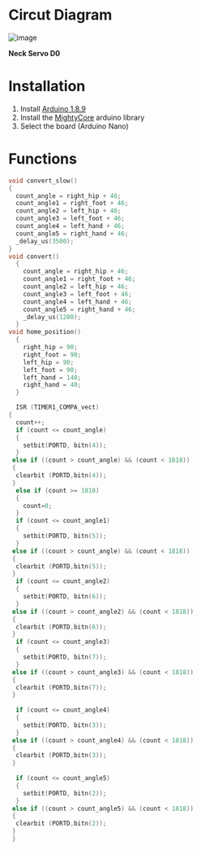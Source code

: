 # Circut Diagram

![image](https://github.com/advay-c/robot-shenanigans/assets/134825013/dba47502-902a-4478-b350-24b36612fbb5)

**Neck Servo D0**

# Installation

1. Install [Arduino 1.8.9](https://www.arduino.cc/en/software/OldSoftwareReleases)
2. Install the [MightyCore](https://github.com/MCUdude/MightyCore) arduino library
3. Select the board (Arduino Nano)

# Functions

```c++
void convert_slow()
{
  count_angle = right_hip + 46;
  count_angle1 = right_foot + 46;
  count_angle2 = left_hip + 46;
  count_angle3 = left_foot + 46;
  count_angle4 = left_hand + 46;
  count_angle5 = right_hand + 46;
  _delay_us(3500);
}
void convert()
  {
    count_angle = right_hip + 46;
    count_angle1 = right_foot + 46;
    count_angle2 = left_hip + 46;
    count_angle3 = left_foot + 46;
    count_angle4 = left_hand + 46;
    count_angle5 = right_hand + 46;
    _delay_us(1200);
  }
void home_position()
  {
    right_hip = 90;
    right_foot = 90;
    left_hip = 90;
    left_foot = 90;
    left_hand = 140;
    right_hand = 40;    
  }

  ISR (TIMER1_COMPA_vect)
{
  count++;
  if (count <= count_angle)
  {
    setbit(PORTD, bitn(4));
  }
 else if ((count > count_angle) && (count < 1818))
 {
  clearbit (PORTD,bitn(4));
 }
  else if (count >= 1818)
  {
    count=0;
  }
  if (count <= count_angle1)
  {
    setbit(PORTD, bitn(5));
  }
 else if ((count > count_angle) && (count < 1818))
 {
  clearbit (PORTD,bitn(5));
 }
  if (count <= count_angle2)
  {
    setbit(PORTD, bitn(6));
  }
 else if ((count > count_angle2) && (count < 1818))
 {
  clearbit (PORTD,bitn(6));
 }
  if (count <= count_angle3)
  {
    setbit(PORTD, bitn(7));
  }
 else if ((count > count_angle3) && (count < 1818))
 {
  clearbit (PORTD,bitn(7));
 }
 
  if (count <= count_angle4)
  {
    setbit(PORTD, bitn(3));
  }
 else if ((count > count_angle4) && (count < 1818))
 {
  clearbit (PORTD,bitn(3));
 }
 
  if (count <= count_angle5)
  {
    setbit(PORTD, bitn(2));
  }
 else if ((count > count_angle5) && (count < 1818))
 {
  clearbit (PORTD,bitn(2));
 }
 }
```
